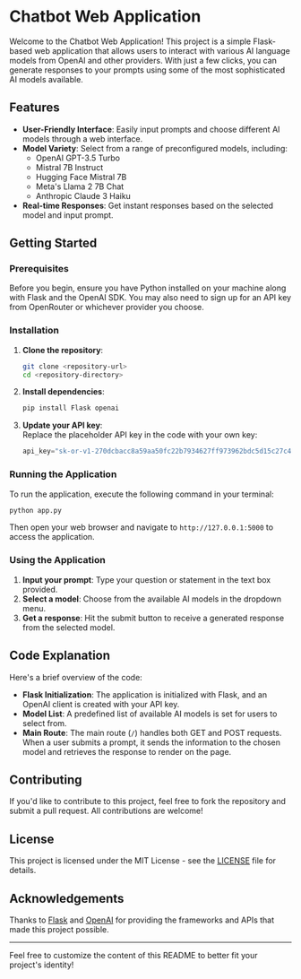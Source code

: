 # Chatbot Web Application

Welcome to the Chatbot Web Application! This project is a simple Flask-based web application that allows users to interact with various AI language models from OpenAI and other providers. With just a few clicks, you can generate responses to your prompts using some of the most sophisticated AI models available.

## Features

- **User-Friendly Interface**: Easily input prompts and choose different AI models through a web interface.
- **Model Variety**: Select from a range of preconfigured models, including:
  - OpenAI GPT-3.5 Turbo
  - Mistral 7B Instruct
  - Hugging Face Mistral 7B
  - Meta's Llama 2 7B Chat
  - Anthropic Claude 3 Haiku
- **Real-time Responses**: Get instant responses based on the selected model and input prompt.

## Getting Started

### Prerequisites

Before you begin, ensure you have Python installed on your machine along with Flask and the OpenAI SDK. You may also need to sign up for an API key from OpenRouter or whichever provider you choose.

### Installation

1. **Clone the repository**: 
   ```bash
   git clone <repository-url>
   cd <repository-directory>
   ```

2. **Install dependencies**: 
   ```bash
   pip install Flask openai
   ```

3. **Update your API key**:  
   Replace the placeholder API key in the code with your own key:  
   ```python
   api_key="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"  # Ganti dengan API key kamu
   ```

### Running the Application

To run the application, execute the following command in your terminal:  
```bash
python app.py
```

Then open your web browser and navigate to `http://127.0.0.1:5000` to access the application.

### Using the Application

1. **Input your prompt**: Type your question or statement in the text box provided.
2. **Select a model**: Choose from the available AI models in the dropdown menu.
3. **Get a response**: Hit the submit button to receive a generated response from the selected model.

## Code Explanation

Here's a brief overview of the code:

- **Flask Initialization**: The application is initialized with Flask, and an OpenAI client is created with your API key.
- **Model List**: A predefined list of available AI models is set for users to select from.
- **Main Route**: The main route (`/`) handles both GET and POST requests. When a user submits a prompt, it sends the information to the chosen model and retrieves the response to render on the page.

## Contributing

If you'd like to contribute to this project, feel free to fork the repository and submit a pull request. All contributions are welcome!

## License

This project is licensed under the MIT License - see the [LICENSE](LICENSE) file for details.

## Acknowledgements

Thanks to [Flask](https://flask.palletsprojects.com/) and [OpenAI](https://openai.com/) for providing the frameworks and APIs that made this project possible.

---

Feel free to customize the content of this README to better fit your project's identity!
